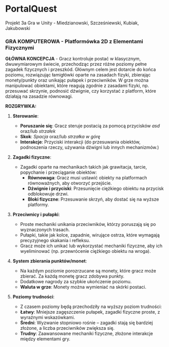 # PortalQuest
Projekt 3a Gra w Unity - Miedzianowski, Szcześniewski, Kubiak, Jakubowski

### GRA KOMPUTEROWA - **Platformówka 2D z Elementami Fizycznymi**

**GŁÓWNA KONCEPCJA** -
Gracz kontroluje postać w klasycznym, dwuwymiarowym świecie, przechodząc przez różne poziomy pełne zagadek fizycznych i przeszkód. Głównym celem jest dotarcie do końca poziomu, rozwiązując łamigłówki oparte na zasadach fizyki, zbierając monety/punkty oraz unikając pułapek i przeciwników. W grze można manipulować obiektami, które reagują zgodnie z zasadami fizyki, np. przesuwać skrzynie, podnosić dźwignie, czy korzystać z platform, które działają na zasadzie równowagi.

**ROZGRYWKA:**
1. **Sterowanie**:
   - **Poruszanie się**: Gracz steruje postacią za pomocą przycisków *asd* oraz/lub *strzałek*
   - **Skok**: *Spacja* oraz/lub *strzałka w górę*
   - **Interakcje**: Przyciski interakcji (do przesuwania obiektów, podnoszenia rzeczy, używania dźwigni lub innych mechanizmów.)

2. **Zagadki fizyczne**:
   - Zagadki oparte na mechanikach takich jak grawitacja, tarcie, popychanie i przeciąganie obiektów:
     - **Równowaga**: Gracz musi ustawić obiekty na platformach równoważnych, aby otworzyć przejście.
     - **Dźwignie i przyciski**: Przesunięcie ciężkiego obiektu na przycisk odblokowuje drzwi.
     - **Bloki fizyczne**: Przesuwanie skrzyń, aby dostać się na wyższe platformy.
   
3. **Przeciwnicy i pułapki**:
   - Proste mechaniki unikania przeciwników, którzy poruszają się po wyznaczonych trasach.
   - Pułapki, takie jak kolce, zapadnie, wirujące ostrza, które wymagają precyzyjnego skakania i refleksu.
   - Gracz może ich unikać lub wykorzystać mechaniki fizyczne, aby ich wyeliminować (np. przewrócenie ciężkiego obiektu na wroga).

4. **System zbierania punktów/monet**:
   - Na każdym poziomie porozrzucane są monety, które gracz może zbierać. Za każdą monetę gracz zdobywa punkty.
   - Dodatkowe nagrody za szybkie ukończenie poziomu.
   - **Waluta w grze**: Monety można wymieniać na skórki postaci.

5. **Poziomy trudności**:
   - Z czasem poziomy będą przechodziły na wyższy poziom trudności:
   - **Łatwy**: Mniejsze zagęszczenie pułapek, zagadki fizyczne proste, z wyraźnymi wskazówkami.
   - **Średni**: Wyzwanie stopniowo rośnie – zagadki stają się bardziej złożone, a liczba przeciwników zwiększa się.
   - **Trudny**: Zaawansowane mechaniki fizyczne, złożone interakcje między elementami gry.

